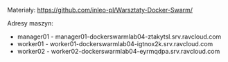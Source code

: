 Materiały: https://github.com/inleo-pl/Warsztaty-Docker-Swarm/

Adresy maszyn:
 * manager01 - manager01-dockerswarmlab04-ztakytsl.srv.ravcloud.com
 * worker01 - worker01-dockerswarmlab04-igtnox2k.srv.ravcloud.com
 * worker02 - worker02-dockerswarmlab04-eyrmqdpa.srv.ravcloud.com
